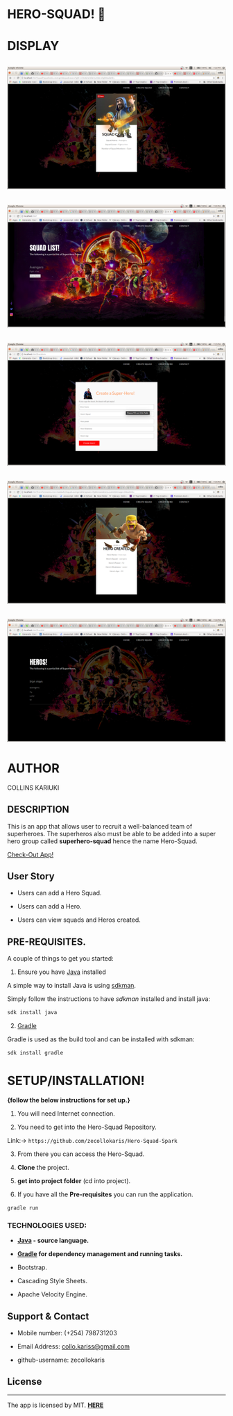 #                                                   HERO-SQUAD! :santa:

# DISPLAY

![](Spec.md/HeroSquad.png)
---
![](Spec.md/HeroSquad2.png)
---
![](Spec.md/HeroSquad3.png)
---
![](Spec.md/HeroSquad4.png)
---
![](Spec.md/HeroSquad5.png)
---

# AUTHOR

COLLINS KARIUKI


## DESCRIPTION

This is an app that allows user to recruit a well-balanced team of superheroes. The superheros also must be able to be added into a super hero group called **superhero-squad** hence the name Hero-Squad.

[Check-Out App!](https://squad-hero.herokuapp.com/squadform)

## User Story

- Users can add a Hero Squad.

- Users can add a Hero.

- Users can view squads and Heros created.

## PRE-REQUISITES.

A couple of things to get you started:

1. Ensure you have [Java](https://java.com/en/download/) installed

A simple way to install Java is using [sdkman](https://sdkman.io/).

Simply follow the instructions to have _sdkman_ installed and install java:

```bash
sdk install java
```

2. [Gradle](https://gradle.org/)

Gradle is used as the build tool and can be installed with sdkman:

```bash
sdk install gradle
```

# **SETUP/INSTALLATION!**

**{follow the below instructions for set up.}**

1. You will need Internet connection.

2. You need to get into the Hero-Squad Repository.

Link:-> ```https://github.com/zecollokaris/Hero-Squad-Spark```

3. From there you can access the Hero-Squad.

4. **Clone** the project.

5. **get into project folder** (cd into project).

6. If you have all the **Pre-requisites** you can run the application.

```
gradle run
```
### TECHNOLOGIES USED:

- **[Java](https://java.com/en/download/) - source language.**

- **[Gradle](https://gradle.org/) for dependency management and running tasks.**

- Bootstrap.

- Cascading Style Sheets.

- Apache Velocity Engine.

## Support & Contact

- Mobile number: (+254) 798731203

- Email Address: collo.kariss@gmail.com

- github-username: zecollokaris

## License
---

The app is licensed by MIT. [**HERE**](LICENSE)